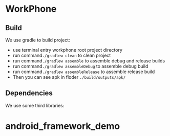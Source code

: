 WorkPhone
====================================

Build
-------------
We use gradle to build project:

- use terminal entry workphone root project directory
- run command<code>./gradlew clean</code> to clean project
- run command<code>./gradlew assemble</code> to assemble debug and release builds
- run command<code>./gradlew assembleDebug</code> to assemble debug build
- run command<code>./gradlew assembleRelease</code> to assemble release build
- Then you can see apk in floder <code>./build/outputs/apk/</code>

Dependencies
-------------
We use some third
 libraries:

android_framework_demo
======================
